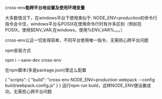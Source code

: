 cross-env**能跨平台地设置及使用环境变量**

大多数情况下，在windows平台下使用类似于: NODE_ENV=production的命令行指令会卡住，windows平台与POSIX在使用命令行时有许多区别（例如在POSIX，使用$ENV_VAR,在windows，使用%ENV_VAR%。。。）

cross-env让这一切变得简单，不同平台使用唯一指令，无需担心跨平台问题

npm安装方式

npm i --save-dev cross-env

在npm脚本(多是package.json)里这么配置

{
  "scripts": {
    "build": "cross-env NODE_ENV=production webpack --config build/webpack.config.js"
  }
}
运行npm run build，这样NODE_ENV便设置成功，无需担心跨平台问题
